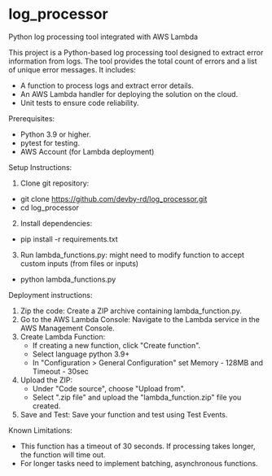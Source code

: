 # log_processor
Python log processing tool integrated with AWS Lambda

This project is a Python-based log processing tool designed to extract error information from logs. The tool provides the total count of errors and a list of unique error messages. It includes:

- A function to process logs and extract error details.
- An AWS Lambda handler for deploying the solution on the cloud.
- Unit tests to ensure code reliability.



Prerequisites:

- Python 3.9 or higher.
- pytest for testing.
- AWS Account (for Lambda deployment)



Setup Instructions:

1. Clone git repository:
- git clone https://github.com/devby-rd/log_processor.git
- cd log_processor

2. Install dependencies:
- pip install -r requirements.txt

3. Run lambda_functions.py:
might need to modify function to accept custom inputs (from files or inputs)
- python lambda_functions.py



Deployment instructions:

1.  Zip the code: Create a ZIP archive containing lambda_function.py.
2.  Go to the AWS Lambda Console: Navigate to the Lambda service in the AWS Management Console.
3.  Create Lambda Function:
    - If creating a new function, click "Create function".
    - Select language python 3.9+
    - In "Configuration > General Configuration" set Memory - 128MB and Timeout - 30sec
4.  Upload the ZIP:
    - Under "Code source", choose "Upload from".
    - Select ".zip file" and upload the "lambda_function.zip" file you created.
5.  Save and Test: Save your function and test using Test Events.



Known Limitations:

- This function has a timeout of 30 seconds. If processing takes longer, the function will time out. 
- For longer tasks need to implement batching, asynchronous functions.

